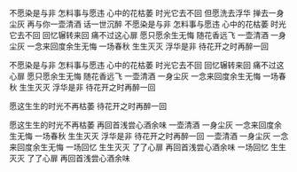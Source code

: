 不愿染是与非	怎料事与愿违
心中的花枯萎	时光它去不回
但愿洗去浮华	掸去一身尘灰
再与你一壶清酒	话一世沉醉
不愿染是与非	怎料事与愿违
心中的花枯萎	时光它去不回
回忆辗转来回	痛不过这心扉
愿只愿余生无悔	随花香远飞
一壶清酒	一身尘灰
一念来回度余生无悔
一场春秋 生生灭灭 浮华是非
待花开之时再醉一回

不愿染是与非	怎料事与愿违
心中的花枯萎	时光它去不回
回忆辗转来回	痛不过这心扉
愿只愿余生无悔	随花香远飞
一壶清酒	一身尘灰
一念来回度余生无悔
一场春秋 生生灭灭 浮华是非
待花开之时再醉一回

愿这生生的时光不再枯萎
待花开之时再醉一回

愿这生生的时光不再枯萎
再回首浅尝心酒余味
一壶清酒 一身尘灰
一念来回度余生无悔
一场春秋 生生灭灭 浮华是非
待花开之时再醉一回
一壶清酒 一身尘灰
一念来回度余生无悔
一场回忆 生生灭灭 了了心扉
再回首浅尝心酒余味
一场回忆 生生灭灭 了了心扉
再回首浅尝心酒余味

